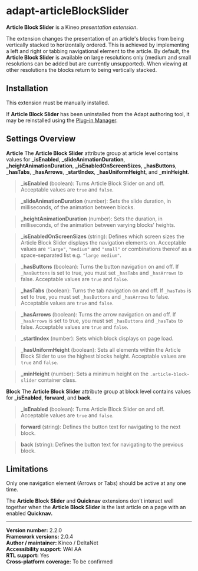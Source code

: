 # adapt-articleBlockSlider

**Article Block Slider** is a Kineo *presentation extension*.

The extension changes the presentation of an article's blocks from being vertically stacked to horizontally ordered. This is achieved by implementing a left and right or tabbing navigational element to the article. By default, the **Article Block Slider** is available on large resolutions only (medium and small resolutions can be added but are currently unsupported). When viewing at other resolutions the blocks return to being vertically stacked.

## Installation

This extension must be manually installed.

If **Article Block Slider** has been uninstalled from the Adapt authoring tool, it may be reinstalled using the [Plug-in Manager](https://github.com/adaptlearning/adapt_authoring/wiki/Plugin-Manager).  

## Settings Overview  

**Article**
The **Article Block Slider** attribute group at article level contains values for **_isEnabled**, **_slideAnimationDuration**, **_heightAnimationDuration**, **_isEnabledOnScreenSizes**, **_hasButtons**, **_hasTabs**, **_hasArrows**, **_startIndex**, **_hasUniformHeight**, and **_minHeight**.

>**_isEnabled** (boolean): Turns Article Block Slider on and off. Acceptable values are `true` and `false`.

>**_slideAnimationDuration** (number): Sets the slide duration, in milliseconds, of the animation between blocks.

>**_heightAnimationDuration** (number): Sets the duration, in milliseconds, of the animation between varying blocks' heights.

>**_isEnabledOnScreenSizes** (string): Defines which screen sizes the Article Block Slider displays the navigation elements on. Acceptable values are `"large"`, `"medium"` and `"small"` or combinations thereof as a space-separated list e.g. `"large medium"`.

>**_hasButtons** (boolean): Turns the button navigation on and off. If `_hasButtons` is set to true, you must set `_hasTabs` and `_hasArrows` to false. Acceptable values are `true` and `false`.

>**_hasTabs** (boolean): Turns the tab navigation on and off. If `_hasTabs` is set to true, you must set `_hasButtons` and `_hasArrows` to false. Acceptable values are `true` and `false`.

>**_hasArrows** (boolean): Turns the arrow navigation on and off. If `_hasArrows` is set to true, you must set `_hasButtons` and `_hasTabs` to false. Acceptable values are `true` and `false`.

>**_startIndex** (number): Sets which block displays on page load.

>**_hasUniformHeight** (boolean): Sets all elements within the Article Block Slider to use the highest blocks height. Acceptable values are `true` and `false`.

>**_minHeight** (number): Sets a minimum height on the `.article-block-slider` container class.

**Block**
The **Article Block Slider** attribute group at block level contains values for **_isEnabled**, **forward**, and **back**.  

>**_isEnabled** (boolean): Turns Article Block Slider on and off. Acceptable values are `true` and `false`.

>**forward** (string): Defines the button text for navigating to the next block.

>**back** (string): Defines the button text for navigating to the previous block.

## Limitations

Only one navigation element (Arrows or Tabs) should be active at any one time.  

The **Article Block Slider** and **Quicknav** extensions don't interact well together when the **Article Block Slider** is the last article on a page with an enabled **Quicknav.**  

----------------------------
**Version number:**  2.2.0  
**Framework versions:**  2.0.4  
**Author / maintainer:** Kineo / DeltaNet  
**Accessibility support:** WAI AA  
**RTL support:** Yes  
**Cross-platform coverage:** To be confirmed  
